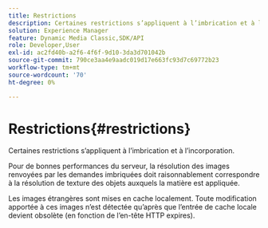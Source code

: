 ```yaml
---
title: Restrictions
description: Certaines restrictions s’appliquent à l’imbrication et à l’incorporation.
solution: Experience Manager
feature: Dynamic Media Classic,SDK/API
role: Developer,User
exl-id: ac2fd40b-a2f6-4f6f-9d10-3da3d701042b
source-git-commit: 790ce3aa4e9aadc019d17e663fc93d7c69772b23
workflow-type: tm+mt
source-wordcount: '70'
ht-degree: 0%

---
```


# Restrictions{#restrictions}

Certaines restrictions s’appliquent à l’imbrication et à l’incorporation.

Pour de bonnes performances du serveur, la résolution des images renvoyées par les demandes imbriquées doit raisonnablement correspondre à la résolution de texture des objets auxquels la matière est appliquée.

Les images étrangères sont mises en cache localement. Toute modification apportée à ces images n’est détectée qu’après que l’entrée de cache locale devient obsolète (en fonction de l’en-tête HTTP expires).
